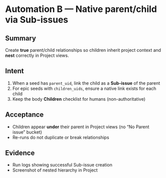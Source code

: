 <!--
title: Automation B — Native parent/child via Sub-issues
labels: ["ci", "github-admin", "phase-0"]
assignees: []
uid: auto-gh-B
parent_uid: auto-gh-epic
type: chore
status: Todo
priority: P1
target: mvp-0.7.0
area: ci
doc:
pr:
-->

# Automation B — Native parent/child via Sub-issues

## Summary

Create **true** parent/child relationships so children inherit project context and **nest** correctly in Project views.

## Intent

1. When a seed has `parent_uid`, link the child as a **Sub-issue** of the parent
2. For epic seeds with `children_uids`, ensure a native link exists for each child
3. Keep the body **Children** checklist for humans (non-authoritative)

## Acceptance

- Children appear **under** their parent in Project views (no “No Parent issue” bucket)
- Re-runs do not duplicate or break relationships

## Evidence

- Run logs showing successful Sub-issue creation
- Screenshot of nested hierarchy in Project
